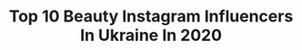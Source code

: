 ---
title: Top 10 Beauty Instagram Influencers In Ukraine In 2020
description: >-
  Find top beauty Instagram influencers in Ukraine in 2020. Most popular hashtags: #stayhome #beauty #makeupartist #makeup.
platform: Instagram
profiles:
  - username: "__samburska"
    fullname: >-
      Танюша Самбурська🐻
    location: "Ukraine"
    followers: 1434682
    engagement: 1969
    commentsToLikes: 0.027277
    avatar: "https://scontent-lht6-1.cdninstagram.com/v/t51.2885-19/s320x320/89042618_639039730214963_298946272310591488_n.jpg?_nc_ht=scontent-lht6-1.cdninstagram.com&_nc_ohc=Xxs1up8CmPYAX_tmHNN&oh=5a8e0c7a7ecec5903da87ee1132acf81&oe=5EB9894B"
    verified: false
    hashtags: ""
  - username: "sulbieosmanova_makeup"
    fullname: >-
      СУЛЬБИЕ ОСМАНОВА
    location: "Ukraine"
    followers: 30110
    engagement: 609
    commentsToLikes: 0.070832
    avatar: "https://scontent-ams4-1.cdninstagram.com/v/t51.2885-19/s320x320/75312603_451757409070363_7437705414646431744_n.jpg?_nc_ht=scontent-ams4-1.cdninstagram.com&_nc_ohc=buDSLUrFC9AAX8OMhto&oh=07898ec6f90f46672ec1dbe2da61da0f&oe=5EB9650E"
    verified: false
    hashtags: "#makeuplooks, #newyear2020, #sobeautylab, #soweddingdress"
  - username: "lana_musienko"
    fullname: >-
      Lana🤍
    location: "Ukraine"
    followers: 126830
    engagement: 490
    commentsToLikes: 0.061185
    avatar: "https://scontent-lhr8-1.cdninstagram.com/v/t51.2885-19/s320x320/79143530_2060472924123664_7291467799761780736_n.jpg?_nc_ht=scontent-lhr8-1.cdninstagram.com&_nc_ohc=LircmjfQ3UUAX-Y1gpj&oh=c4f20dd16d3ac531396468b05d473b2f&oe=5EB89E4C"
    verified: false
    hashtags: "#naturallygood, #philipslumea"
  - username: "alonavaskovska"
    fullname: >-
      Альона Панова Hairdresser
    location: "Ukraine"
    followers: 33043
    engagement: 741
    commentsToLikes: 0.037907
    avatar: "https://scontent-ams4-1.cdninstagram.com/v/t51.2885-19/s320x320/83959200_187342722381299_1744233437776052224_n.jpg?_nc_ht=scontent-ams4-1.cdninstagram.com&_nc_ohc=JHxF65k4U04AX_J3N5k&oh=69d45694350a8cd8147671ef6b6746fc&oe=5EAA1F4A"
    verified: false
    hashtags: "#lookoftheday, #vaskovska, #hairstylebyvaskovskaa"
  - username: "ann_luchkova"
    fullname: >-
      Ann Luchkova
    location: "Ukraine"
    followers: 35078
    engagement: 366
    commentsToLikes: 0.081674
    avatar: "https://scontent-lht6-1.cdninstagram.com/v/t51.2885-19/s320x320/21911030_120611811916262_571152000926875648_n.jpg?_nc_ht=scontent-lht6-1.cdninstagram.com&_nc_ohc=sVxA1V5SsiAAX9lf1nD&oh=3239b589b45525aa93984f718c2eb0a8&oe=5EB8E5F3"
    verified: false
    hashtags: "#nolipstick, #clinique, #genosus, #tekirova"
  - username: "viktoriya_nimets"
    fullname: >-
      Дизайнер Одежды
    location: "Ukraine"
    followers: 23214
    engagement: 372
    commentsToLikes: 0.205067
    avatar: "https://scontent-ams4-1.cdninstagram.com/v/t51.2885-19/s320x320/70205681_987087468298873_8892907164222357504_n.jpg?_nc_ht=scontent-ams4-1.cdninstagram.com&_nc_ohc=MMW1U2-_k8cAX81Bvwi&oh=7115c1b5f5fd7d08c0d808cb026551d2&oe=5EB940F9"
    verified: false
    hashtags: "#elenablinovskaya, #coffeetime, #eveningdresses, #beautybloger"
  - username: "antonova_makeup"
    fullname: >-
      💋 ᴀʟeɴᴀ ᴀɴᴛᴏɴᴏᴠᴀ  ᴍᴀᴋᴇ ᴜᴘ
    location: "Ukraine"
    followers: 63388
    engagement: 231
    commentsToLikes: 0.083494
    avatar: "https://scontent-ams4-1.cdninstagram.com/v/t51.2885-19/s320x320/91465031_643097632907210_128613968204791808_n.jpg?_nc_ht=scontent-ams4-1.cdninstagram.com&_nc_ohc=zeDiDBninoIAX9WHHRd&oh=9ea935e3ad0332a192f49d1fe78c3e06&oe=5EBB29B3"
    verified: false
    hashtags: "#makeupmoskow, #kimkardashianmakeup, #makeupnyc, #romanovamakeup"
  - username: "anna.nosok"
    fullname: >-
      Digital influencer
    location: "Ukraine"
    followers: 203323
    engagement: 1077
    commentsToLikes: 0.010733
    avatar: "https://scontent-lhr8-1.cdninstagram.com/v/t51.2885-19/s320x320/81688280_183419252876057_4599078768995205120_n.jpg?_nc_ht=scontent-lhr8-1.cdninstagram.com&_nc_ohc=HoeF2jjJvhUAX_KNHdw&oh=4db8d47946925189c9b1fa32aee87f58&oe=5EBA69AA"
    verified: false
    hashtags: "#pillowdress, #quarantinepillowchallenge, #annanosok, #artistrystudio"
  - username: "viksmile"
    fullname: >-
      Психолог Блогер Вікторія Київ
    location: "Ukraine"
    followers: 80869
    engagement: 632
    commentsToLikes: 0.023254
    avatar: "https://instagram.fbkk5-2.fna.fbcdn.net/v/t51.2885-19/s320x320/83919743_483110145897866_8699995465422209024_n.jpg?_nc_ht=instagram.fbkk5-2.fna.fbcdn.net&_nc_ohc=rHI3qxDitLIAX_5S3AI&oh=6514f655667d65c8b8eeffcd027e10fd&oe=5EB58CA6"
    verified: false
    hashtags: "#viksmile, #viksmilemodel, #viksmileinuk, #worldbloggersawards"
  - username: "roksolanalima"
    fullname: >-
      Щоденник business woman ☁️
    location: "Ukraine"
    followers: 37591
    engagement: 516
    commentsToLikes: 0.029372
    avatar: "https://scontent-ams4-1.cdninstagram.com/v/t51.2885-19/s320x320/91557791_686364075464755_7234203584919764992_n.jpg?_nc_ht=scontent-ams4-1.cdninstagram.com&_nc_ohc=99jdj4m_S6MAX-6PHD0&oh=2f78fa044ff252268806db9f1bb4f5d8&oe=5EB8C903"
    verified: false
    hashtags: "#roksolanalima, #nails, #pantonenails, #limaschool"
---